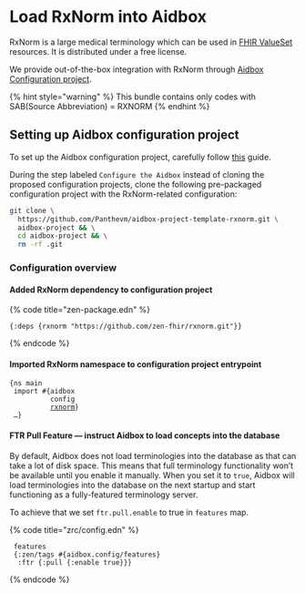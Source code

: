 # Load RxNorm into Aidbox

RxNorm is a large medical terminology which can be used in [FHIR ValueSet](http://hl7.org/fhir/valueset.html) resources. It is distributed under a free license.

We provide out-of-the-box integration with RxNorm through [Aidbox Configuration project](https://docs.aidbox.app/aidbox-configuration/aidbox-zen-lang-project).&#x20;

{% hint style="warning" %}
This bundle contains only codes with SAB(Source Abbreviation) = RXNORM
{% endhint %}

## Setting up Aidbox configuration project

To set up the Aidbox configuration project, carefully follow [this](../../../getting-started-1/run-aidbox/run-aidbox-locally-with-docker.md) guide.&#x20;

During the step labeled `Configure the Aidbox` instead of cloning the proposed configuration projects, clone the following pre-packaged configuration project with the RxNorm-related configuration:

```sh
git clone \
  https://github.com/Panthevm/aidbox-project-template-rxnorm.git \
  aidbox-project && \
  cd aidbox-project && \
  rm -rf .git
```

### Configuration overview

#### Added RxNorm dependency to configuration project

{% code title="zen-package.edn" %}
```
{:deps {rxnorm "https://github.com/zen-fhir/rxnorm.git"}}
```
{% endcode %}

#### Imported RxNorm namespace to configuration project entrypoint

<pre><code>{ns main
 import #{aidbox
          config
          <a data-footnote-ref href="#user-content-fn-1">rxnorm</a>}
 …}
</code></pre>

#### FTR Pull Feature — instruct Aidbox to load concepts into the database

By default, Aidbox does not load terminologies into the database as that can take a lot of disk space. This means that full terminology functionality won’t be available until you enable it manually. When you set it to `true`, Aidbox will load terminologies into the database on the next startup and start functioning as a fully-featured terminology server.

To achieve that we set `ftr.pull.enable` to true in `features` map.

{% code title="zrc/config.edn" %}
```
 features
 {:zen/tags #{aidbox.config/features}
  :ftr {:pull {:enable true}}}
```
{% endcode %}

[^1]: Namespace we've imported
